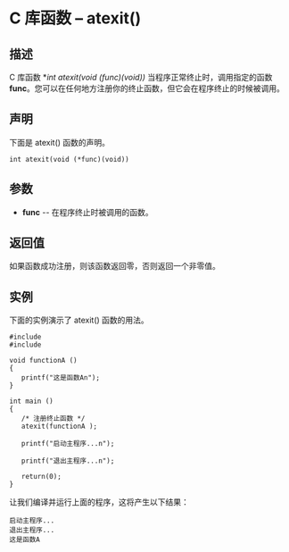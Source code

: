 # C 库函数 – atexit()


## 描述

C 库函数 **int atexit(void (*func)(void))** 当程序正常终止时，调用指定的函数 **func**。您可以在任何地方注册你的终止函数，但它会在程序终止的时候被调用。

## 声明

下面是 atexit() 函数的声明。

    int atexit(void (*func)(void))

## 参数

* **func** \-- 在程序终止时被调用的函数。

## 返回值

如果函数成功注册，则该函数返回零，否则返回一个非零值。

## 实例

下面的实例演示了 atexit() 函数的用法。

    #include 
    #include 

    void functionA ()
    {
       printf("这是函数An");
    }

    int main ()
    {
       /* 注册终止函数 */
       atexit(functionA );

       printf("启动主程序...n");

       printf("退出主程序...n");

       return(0);
    }

让我们编译并运行上面的程序，这将产生以下结果：

    启动主程序...
    退出主程序...
    这是函数A